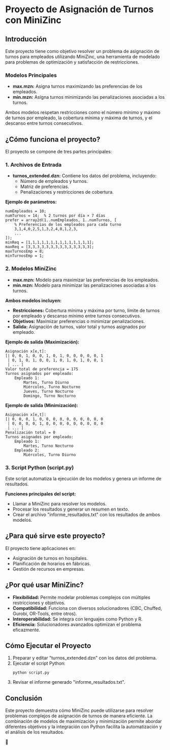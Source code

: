 # Proyecto de Asignación de Turnos con MiniZinc

## Introducción
Este proyecto tiene como objetivo resolver un problema de asignación de turnos para empleados utilizando MiniZinc, una herramienta de modelado para problemas de optimización y satisfacción de restricciones.

### Modelos Principales
- **max.mzn:** Asigna turnos maximizando las preferencias de los empleados.
- **min.mzn:** Asigna turnos minimizando las penalizaciones asociadas a los turnos.

Ambos modelos respetan restricciones como el número mínimo y máximo de turnos por empleado, la cobertura mínima y máxima de turnos, y el descanso entre turnos consecutivos.

## ¿Cómo funciona el proyecto?
El proyecto se compone de tres partes principales:

### 1. Archivos de Entrada
- **turnos_extended.dzn:** Contiene los datos del problema, incluyendo:
    - Número de empleados y turnos.
    - Matriz de preferencias.
    - Penalizaciones y restricciones de cobertura.

**Ejemplo de parámetros:**
```
numEmpleados = 10;
numTurnos = 14;  % 2 turnos por día × 7 días
prefer = array2d(1..numEmpleados, 1..numTurnos, [
    % Preferencias de los empleados para cada turno
    3,1,4,0,2,5,1,3,2,4,0,1,2,3,
    ...
]);
minReq = [1,1,1,1,1,1,1,1,1,1,1,1,1,1];
maxReq = [3,3,3,3,3,3,3,3,3,3,3,3,3,3];
maxTurnosEmp = 8;
minTurnosEmp = 1;
```

### 2. Modelos MiniZinc
- **max.mzn:** Modelo para maximizar las preferencias de los empleados.
- **min.mzn:** Modelo para minimizar las penalizaciones asociadas a los turnos.

**Ambos modelos incluyen:**
- **Restricciones:** Cobertura mínima y máxima por turno, límite de turnos por empleado y descanso mínimo entre turnos consecutivos.
- **Objetivos:** Maximizar preferencias o minimizar penalizaciones.
- **Salida:** Asignación de turnos, valor total y turnos asignados por empleado.

**Ejemplo de salida (Maximización):**
```
Asignación x[e,t]:
[| 0, 0, 1, 0, 0, 1, 0, 1, 0, 0, 0, 0, 0, 1
 | 0, 1, 0, 1, 0, 0, 1, 0, 1, 0, 1, 0, 0, 1
 | ... ]
Valor total de preferencia = 175
Turnos asignados por empleado:
    Empleado 1:
        Martes, Turno Diurno
        Miércoles, Turno Nocturno
        Jueves, Turno Nocturno
        Domingo, Turno Nocturno
```

**Ejemplo de salida (Minimización):**
```
Asignación x[e,t]:
[| 0, 0, 0, 1, 0, 0, 0, 0, 0, 0, 0, 0, 0, 0
 | 0, 0, 0, 0, 1, 0, 0, 0, 0, 0, 0, 0, 0, 0
 | ... ]
Penalización total = 0
Turnos asignados por empleado:
    Empleado 1:
        Martes, Turno Nocturno
    Empleado 2:
        Miércoles, Turno Diurno
```

### 3. Script Python (script.py)
Este script automatiza la ejecución de los modelos y genera un informe de resultados.

**Funciones principales del script:**
- Llamar a MiniZinc para resolver los modelos.
- Procesar los resultados y generar un resumen en texto.
- Crear el archivo "informe_resultados.txt" con los resultados de ambos modelos.

## ¿Para qué sirve este proyecto?
El proyecto tiene aplicaciones en:
- Asignación de turnos en hospitales.
- Planificación de horarios en fábricas.
- Gestión de recursos en empresas.

## ¿Por qué usar MiniZinc?
- **Flexibilidad:** Permite modelar problemas complejos con múltiples restricciones y objetivos.
- **Compatibilidad:** Funciona con diversos solucionadores (CBC, Chuffed, Gurobi, OR-Tools, entre otros).
- **Interoperabilidad:** Se integra con lenguajes como Python y R.
- **Eficiencia:** Solucionadores avanzados optimizan el problema eficazmente.

## Cómo Ejecutar el Proyecto
1. Preparar y editar "turnos_extended.dzn" con los datos del problema.
2. Ejecutar el script Python:
     ```
     python script.py
     ```
3. Revisar el informe generado "informe_resultados.txt".

## Conclusión
Este proyecto demuestra cómo MiniZinc puede utilizarse para resolver problemas complejos de asignación de turnos de manera eficiente. La combinación de modelos de maximización y minimización permite abordar diferentes objetivos y la integración con Python facilita la automatización y el análisis de los resultados.

🚀
